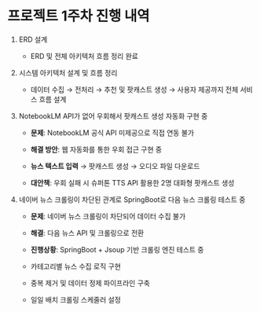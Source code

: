 # 프로젝트 1주차 진행 내역

1. ERD 설계
    - ERD 및 전체 아키텍처 흐름 정리 완료
2. 시스템 아키텍처 설계 및 흐름 정리
    - 데이터 수집 → 전처리 → 추천 및 팟캐스트 생성 → 사용자 제공까지 전체 서비스 흐름 설계
3. NotebookLM API가 없어 우회해서 팟캐스트 생성 자동화 구현 중
    - **문제**: NotebookLM 공식 API 미제공으로 직접 연동 불가  
    - **해결 방안**: 웹 자동화를 통한 우회 접근 구현 중  

    - **뉴스 텍스트 입력** → 팟캐스트 생성 → 오디오 파일 다운로드  

    - **대안책**: 우회 실패 시 슈퍼톤 TTS API 활용한 2명 대화형 팟캐스트 생성  

4. 네이버 뉴스 크롤링이 차단된 관계로 SpringBoot로 다음 뉴스 크롤링 테스트 중
    - **문제**: 네이버 뉴스 크롤링이 차단되어 데이터 수집 불가 
    - **해결**: 다음 뉴스 API 및 크롤링으로 전환  
    - **진행상황**: SpringBoot + Jsoup 기반 크롤링 엔진 테스트 중  

    - 카테고리별 뉴스 수집 로직 구현  
    - 중복 제거 및 데이터 정제 파이프라인 구축  
    - 일일 배치 크롤링 스케줄러 설정  